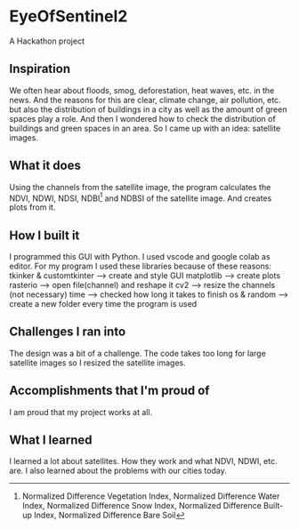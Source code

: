 # EyeOfSentinel2
A Hackathon project

## Inspiration

We often hear about floods, smog, deforestation, heat waves, etc. in the news.
And the reasons for this are clear, climate change, air pollution, etc. but also the distribution of buildings in a city as well as the amount of green spaces play a role.
And then I wondered how to check the distribution of buildings and green spaces in an area. So I came up with an idea: satellite images.

## What it does

Using the channels from the satellite image, the program calculates the NDVI, NDWI, NDSI, NDBI[^1] and NDBSI of the satellite image. And creates plots from it.

[^1]: Normalized Difference Vegetation Index, Normalized Difference Water Index, Normalized Difference Snow Index, Normalized Difference Built-up Index, Normalized Difference Bare Soil

## How I built it

I programmed this GUI with Python. 
I used vscode and google colab as editor.
For my program I used these libraries because of these reasons:
tkinker & customtkinter --> create and style GUI
matplotlib --> create plots
rasterio --> open file(channel) and reshape it
cv2 --> resize the channels 
(not necessary) time --> checked how long it takes to finish 
os & random --> create a new folder every time the program is used

## Challenges I ran into
The design was a bit of a challenge. 
The code takes too long for large satellite images so I resized the satellite images.

## Accomplishments that I'm proud of
I am proud that my project works at all.

## What I learned
I learned a lot about satellites. How they work and what NDVI, NDWI, etc. are. I also learned about the problems with our cities today.
